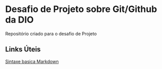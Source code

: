 # Desafio de Projeto sobre Git/Github da DIO
Repositório criado para o desafio de Projeto

## Links Úteis
[Sintaxe basica Markdown](https://www.markdownguide.org/basic-syntax/)
